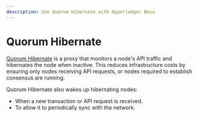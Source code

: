 ```yaml
---
description: Use Quorum Hibernate with Hyperledger Besu
---
```


# Quorum Hibernate

[Quorum Hibernate] is a proxy that monitors a node's API traffic and hibernates the node when
inactive. This reduces infrastructure costs by ensuring only nodes receiving API requests, or nodes
required to establish consensus are running.

Quorum Hibernate also wakes up hibernating nodes:

* When a new transaction or API request is received.
* To allow it to periodically sync with the network.

<!-- links -->
[Quorum Hibernate]: https://github.com/ConsenSys/quorum-hibernate
